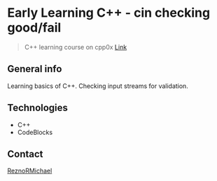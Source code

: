 # Early Learning C++ - cin checking good/fail
> C++ learning course on cpp0x [Link](http://cpp0x.pl/kursy/Kurs-C++/1)

## General info
Learning basics of C++. Checking input streams for validation.

## Technologies
* C++
* CodeBlocks

## Contact
[ReznoRMichael](https://github.com/ReznoRMichael) 